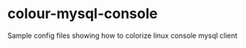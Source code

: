 colour-mysql-console
====================

Sample config files showing how to colorize linux console mysql client